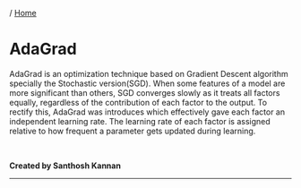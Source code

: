 / [Home](index.md)

# AdaGrad

AdaGrad is an optimization technique based on Gradient Descent algorithm specially the Stochastic version(SGD). When some features of a model are more significant than others, SGD converges slowly as it treats all factors equally, regardless of the contribution of each factor to the output. To rectify this, AdaGrad was introduces which effectively gave each factor an independent learning rate. The learning rate of each factor is assigned relative to how frequent a parameter gets updated during learning.

<br>

**Created by Santhosh Kannan**

---

<br>
